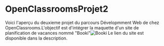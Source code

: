 # OpenClassroomsProjet2
Voici l'aperçu du deuxieme projet du parcours Dévelopmment Web  de chez OpenClassrooms.L'objectif est d'intégrer la maquette d'un site de planification de vacances nommé "Booki"![Booki](https://user-images.githubusercontent.com/123657709/214919807-a9931aeb-8f1a-49df-9c55-8e466cfa30d6.jpg)
Le lien du site est disponible dans la description.
